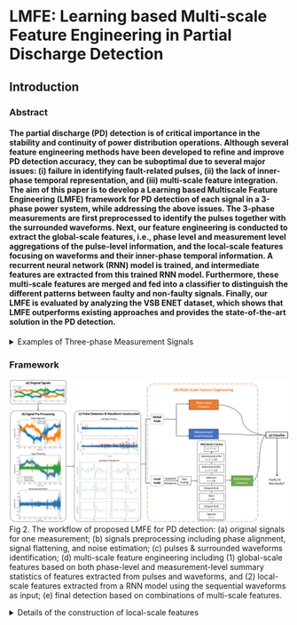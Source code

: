 # LMFE: Learning based Multi-scale Feature Engineering in Partial Discharge Detection


## Introduction
### Abstract
#### The partial discharge (PD) detection is of critical importance in the stability and continuity of power distribution operations. Although several feature engineering methods have been developed to refine and improve PD detection accuracy, they can be suboptimal due to several major issues: (i) failure in identifying fault-related pulses, (ii) the lack of inner-phase temporal representation, and (iii) multi-scale feature integration. The aim of this paper is to develop a Learning based Multiscale Feature Engineering (LMFE) framework for PD detection of each signal in a 3-phase power system, while addressing the above issues. The 3-phase measurements are first preprocessed to identify the pulses together with the surrounded waveforms. Next, our feature engineering is conducted to extract the global-scale features, i.e., phase level and measurement level aggregations of the pulse-level information, and the local-scale features focusing on waveforms and their inner-phase temporal information. A recurrent neural network (RNN) model is trained, and intermediate features are extracted from this trained RNN model. Furthermore, these multi-scale features are merged and fed into a classifier to distinguish the different patterns between faulty and non-faulty signals. Finally, our LMFE is evaluated by analyzing the VSB ENET dataset, which shows that LMFE outperforms existing approaches and provides the state-of-the-art solution in the PD detection.

<details>
  <summary>Examples of Three-phase Measurement Signals</summary>  
  
  ![Example1](/figures/Three-Phase_Measurement_normal.png)
  
  ![Example2](/figures/Three-Phase_Measurement_faulty.png)
  
  Fig 1. Examples of (a) normal signals and (b) faulty signals in 3-phase measurements.
  </details>


### Framework
![Framework](/figures/Framework.png)
Fig 2. The workflow of proposed LMFE for PD detection: (a) original signals for one measurement; (b) signals preprocessing including phase alignment,
signal flattening, and noise estimation; (c) pulses & surrounded waveforms identification; (d) multi-scale feature engineering including (1) global-scale features based on both phase-level and measurement-level summary statistics of features extracted from pulses and waveforms, and (2) local-scale features extracted from a RNN model using the sequential waveforms as input; (e) final detection based on combinations of multi-scale features.

<details>
	<summary>Details of the construction of local-scale features</summary>

	![RNN Model](/figures/RNN_model.png)

	Fig 3. Details of the construction of local-scale features: (a) the architecture of the RNN model; (b) the illustration of the bidirectional LSTM/GRU; (c) the illustration of feed-forward attention layer. Here T is the number of waveforms in each signal, w is the length of each waveform, and n is the number of signals.
	</details>

